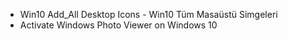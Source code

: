 
- Win10 Add_All Desktop Icons - Win10 Tüm Masaüstü Simgeleri
- Activate Windows Photo Viewer on Windows 10
